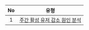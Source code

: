 |No |유형 |
|:---:|:-------------------:|
|1 |[주간 활성 유저 감소 원인 분석](https://github.com/teng-ny/DataAnalysis/blob/main/%EC%8B%A4%EC%A0%84SQL/%EC%A3%BC%EA%B0%84%20%ED%99%9C%EC%84%B1%20%EC%9C%A0%EC%A0%80%20%EA%B0%90%EC%86%8C%20%EC%9B%90%EC%9D%B8%20%EB%B6%84%EC%84%9D.md) |

